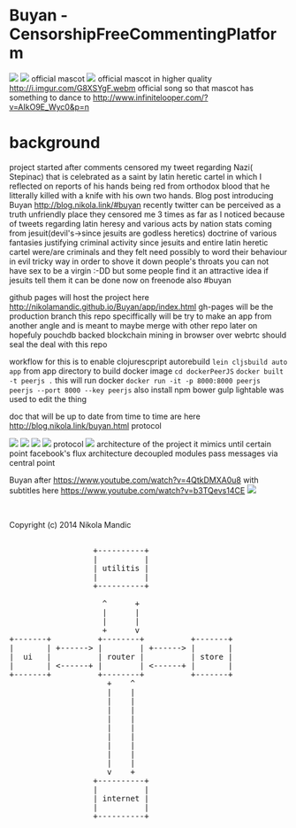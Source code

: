 # Buyan - CensorshipFreeCommentingPlatform
![](https://github.com/NikolaMandic/brandNameFrontendPrototype/blob/master/media/gr7dex10.gif)
![](https://github.com/NikolaMandic/Buyan/blob/master/media/a8d3d362bb2a50296a5d813f3c686e50.gif)
official mascot
![](https://github.com/NikolaMandic/brandNameFrontendPrototype/blob/master/media/250px-Ivan_Bilibin_126.gif)
official mascot in higher quality
http://i.imgur.com/G8XSYgF.webm
official song so that mascot has something to dance to
http://www.infinitelooper.com/?v=AIkO9E_Wyc0&p=n
# background
project started after comments censored my tweet regarding Nazi( Stepinac) that is celebrated as a saint by latin heretic cartel in which I reflected on reports of his hands being red from orthodox blood that he litterally killed with a knife with his own two hands. Blog post introducing Buyan http://blog.nikola.link/#buyan
recently twitter can be perceived as a truth unfriendly place they censored me 3 times as far as I noticed
because of tweets regarding latin heresy and various acts by nation stats coming from jesuit(devil's->since jesuits are godless heretics) doctrine of various fantasies justifying criminal activity
since jesuits and entire latin heretic cartel were/are criminals and they felt need possibly to word their behaviour in evil tricky way in order to shove it down people's throats
you can not have sex to be a virgin :-DD
but some people find it an attractive idea if jesuits tell them it can be done
now on freenode also #buyan

github pages will host the project here
http://nikolamandic.github.io/Buyan/app/index.html
gh-pages will be the production branch
this repo speciffically will be try to make an app from another angle and is meant to maybe merge with other repo later on
hopefuly pouchdb backed blockchain mining in browser over webrtc should seal the deal with this repo



workflow for this is
to enable clojurescpript autorebuild
`lein cljsbuild auto app` from app directory
to build docker image
`cd dockerPeerJS`
`docker built -t peerjs .`
this will run docker
`docker run -it -p 8000:8000 peerjs  peerjs --port 8000 --key peerjs`
also install npm bower gulp
lightable was used to edit the thing

doc that will be up to date from time to time are here
http://blog.nikola.link/buyan.html
protocol

![](https://github.com/NikolaMandic/brandNameFrontendPrototype/blob/master/media/cdraw.png) ![](https://github.com/NikolaMandic/brandNameFrontendPrototype/blob/master/media/getblock.png)
![](https://github.com/NikolaMandic/brandNameFrontendPrototype/blob/master/media/syncChain.png) ![](https://github.com/NikolaMandic/brandNameFrontendPrototype/blob/master/media/broadcast.png)
protocol
![](https://github.com/NikolaMandic/brandNameFrontendPrototype/blob/master/media/protocol.png)
architecture of the project
it mimics until certain point facebook's flux architecture
decoupled modules pass messages via central point

Buyan after
https://www.youtube.com/watch?v=4QtkDMXA0u8
with subtitles here https://www.youtube.com/watch?v=b3TQevs14CE
![](https://github.com/NikolaMandic/brandNameFrontendPrototype/blob/master/media/Ivanbilibin.jpg)

<br/>

Copyright (c) 2014 Nikola Mandic
<pre>

                  +----------+
                  |          |
                  | utilitis |
                  |          |
                  +----------+

                    ^      +
                    |      |
                    |      |
                    +      v
+-------+          +--------+          +-------+
|       | +------> |        | +------> |       |
|  ui   |          | router |          | store |
|       | <------+ |        | <------+ |       |
+-------+          +--------+          +-------+
                     +    ^
                     |    |
                     |    |
                     |    |
                     |    |
                     |    |
                     |    |
                     |    |
                     |    |
                     |    |
                     v    +
                  +----------+
                  |          |
                  | internet |
                  |          |
                  +----------+
</pre>
